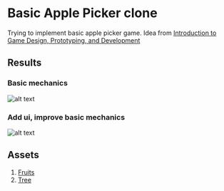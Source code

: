 # Basic Apple Picker clone
Trying to implement basic apple picker game. Idea from [Introduction to Game Design, Prototyping, and Development](https://www.amazon.com/Introduction-Game-Design-Prototyping-Development/dp/0134659864)

## Results
### Basic mechanics
![alt text](1.gif)
### Add ui, improve basic mechanics
![alt text](2.gif)

## Assets
1. [Fruits](https://dribbble.com/shots/1558327-Fruits-8bit/attachments/1558327-Fruits-8bit?mode=media)
2. [Tree](https://opengameart.org/content/pixel-art-simple-trees)